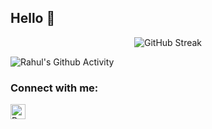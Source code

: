 ## Hello 🤝

<!--
- 🔭 I’m currently working on ...
- 🌱 I’m currently learning ...
- 👯 I’m looking to collaborate on ...
- 🤔 I’m looking for help with ...
- 💬 Ask me about ...
- 📫 How to reach me: ...
- ⚡ Fun fact: ...
-->

<div align="center">

![GitHub Streak](https://rahul-github-streak.herokuapp.com?user=RahulPatelme&theme=neon-palenight) 
</div>

![Rahul's Github Activity](https://rahul-github-activity.herokuapp.com/graph?username=RahulPatelme&theme=rogue)


### Connect with me:
[<img align="left" alt="RahulPatel | LinkedIn" width="24px" src="https://img.icons8.com/fluency/48/000000/linkedin.png"/>][linkedin]

[linkedin]: https://www.linkedin.com/in/rahul-patel-aunz/
